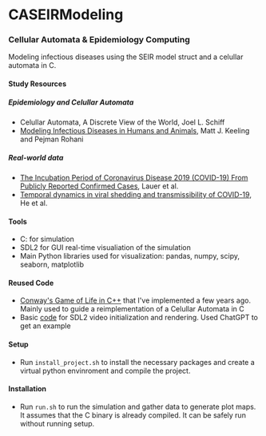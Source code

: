 # CASEIRModeling
### Cellular Automata & Epidemiology Computing
Modeling infectious diseases using the SEIR model struct and a celullar automata in C.

#### Study Resources
##### Epidemiology and Celullar Automata
  - Celullar Automata, A Discrete View of the World, Joel L. Schiff
  - [Modeling Infectious Diseases in Humans and Animals](https://dokumen.pub/modeling-infectious-diseases-in-humans-and-animals-9781400841035.html), Matt J. Keeling and Pejman Rohani
##### Real-world data
  - [The Incubation Period of Coronavirus Disease 2019 (COVID-19) From Publicly Reported Confirmed Cases](https://doi.org/10.7326/M20-05040), Lauer et al.
  - [Temporal dynamics in viral shedding and transmissibility of COVID-19](https://doi.org/10.1038/s41591-020-0869-5), He et al.

#### Tools
  - C: for simulation
  - SDL2 for GUI real-time visualiation of the simulation
  - Main Python libraries used for visualization: pandas, numpy, scipy, seaborn, matplotlib

#### Reused Code
  - [Conway's Game of Life in C++](https://github.com/roxacarv/roxacs_code_cellar/tree/master/Algorithms/Conway's%20Game%20of%20Life/C%2B%2B) that I've implemented a few years ago. Mainly used to guide a reimplementation of a Celullar Automata in C
  - Basic [code](https://github.com/roxacarv/CASEIRModeling/blob/master/usage_examples/sdl2_usage.c) for SDL2 video initialization and rendering. Used ChatGPT to get an example

#### Setup
  - Run `install_project.sh` to install the necessary packages and create a virtual python envinroment and compile the project.
#### Installation
  - Run `run.sh` to run the simulation and gather data to generate plot maps. It assumes that the C binary is already compiled. It can be safely run without running setup.
